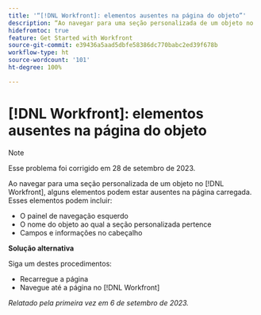 ```yaml
---
title: '“[!DNL Workfront]: elementos ausentes na página do objeto”'
description: “Ao navegar para uma seção personalizada de um objeto no  [!DNL Workfront], alguns elementos podem estar ausentes na página carregada.”
hidefromtoc: true
feature: Get Started with Workfront
source-git-commit: e39436a5aad5dbfe58386dc770babc2ed39f678b
workflow-type: ht
source-wordcount: '101'
ht-degree: 100%

---
```



# [!DNL Workfront]: elementos ausentes na página do objeto

>[!NOTE]
>
>Esse problema foi corrigido em 28 de setembro de 2023.

Ao navegar para uma seção personalizada de um objeto no [!DNL Workfront], alguns elementos podem estar ausentes na página carregada. Esses elementos podem incluir:

* O painel de navegação esquerdo
* O nome do objeto ao qual a seção personalizada pertence
* Campos e informações no cabeçalho

**Solução alternativa**

Siga um destes procedimentos:

* Recarregue a página
* Navegue até a página no [!DNL Workfront]

_Relatado pela primeira vez em 6 de setembro de 2023._
